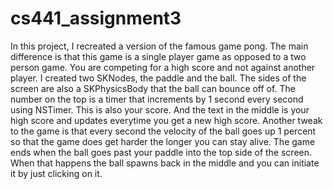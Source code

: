 # cs441_assignment3

In this project, I recreated a version of the famous game pong. The main difference
is that this game is a single player game as opposed to a two person game. You
are competing for a high score and not against another player. I created two
SKNodes, the paddle and the ball. The sides of the screen are also a SKPhysicsBody
that the ball can bounce off of. The number on the top is a timer that increments
by 1 second every second using NSTimer. This is also your score. And the text
in the middle is your high score and updates everytime you get a new high score.
Another tweak to the game is that every second the velocity of the ball goes up
1 percent so that the game does get harder the longer you can stay alive. The 
game ends when the ball goes past your paddle into the top side of the screen.
When that happens the ball spawns back in the middle and you can initiate it 
by just clicking on it. 
